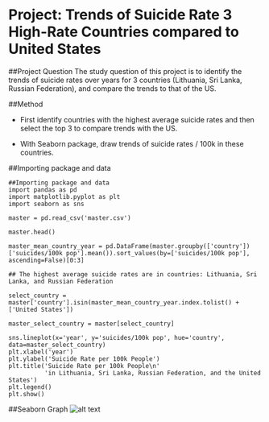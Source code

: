 # Project: Trends of Suicide Rate 3 High-Rate Countries compared to United States

##Project Question
The study question of this project is to identify the trends of suicide rates over years for 3 countries (Lithuania, Sri Lanka, Russian Federation), and compare the trends to that of the US.

##Method
* First identify countries with the highest average suicide rates and then select the top 3 to compare trends with the US.

* With Seaborn package, draw trends of suicide rates / 100k in these countries.

##Importing package and data
```
##Importing package and data
import pandas as pd
import matplotlib.pyplot as plt
import seaborn as sns

master = pd.read_csv('master.csv')

master.head()

master_mean_country_year = pd.DataFrame(master.groupby(['country'])['suicides/100k pop'].mean()).sort_values(by=['suicides/100k pop'], ascending=False)[0:3]

## The highest average suicide rates are in countries: Lithuania, Sri Lanka, and Russian Federation

select_country = master['country'].isin(master_mean_country_year.index.tolist() + ['United States'])

master_select_country = master[select_country]

sns.lineplot(x='year', y='suicides/100k pop', hue='country', data=master_select_country)
plt.xlabel('year')
plt.ylabel('Suicide Rate per 100k People')
plt.title('Suicide Rate per 100k People\n'
          'in Lithuania, Sri Lanka, Russian Federation, and the United States')
plt.legend()
plt.show()
```

##Seaborn Graph
![alt text](https://github.com/biof309/spring2019-solo-project-lai1737/blob/master/Project%20Contents/Trend%20Graphs.png)